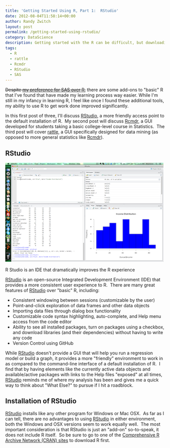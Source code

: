 ```yaml
---
title: 'Getting Started Using R, Part 1:  RStudio'
date: 2012-08-04T11:58:14+00:00
author: Randy Zwitch
layout: post
permalink: /getting-started-using-rstudio/
category: DataScience
description: Getting started with the R can be difficult, but downloading RStudio, Rcmdr and rattle can make the process a little bit easier.
tags:
  - R
  - rattle
  - Rcmdr
  - RStudio
  - SAS
---
```

<del>Despite [my preference for SAS over R](http://randyzwitch.com/learning-r-sas/ "Learning R has really made me appreciate SAS"),</del> there are some add-ons to "basic" R that I've found that have made my learning process way easier. While I'm still in my infancy in learning R, I feel like once I found these additional tools, my ability to use R to get work done improved significantly.

In this first post of three, I'll discuss <a title="R Studio main site" href="http://rstudio.org/" target="_blank">RStudio</a>, a more friendly access point to the default installation of R.  My second post will discuss <a title="Rcmdr download at CRAN" href="http://cran.r-project.org/web/packages/Rcmdr/index.html" target="_blank">Rcmdr</a>, a GUI developed for students taking a basic college-level course in Statistics.  The third post will cover <a title="rattle download CRAN" href="http://cran.r-project.org/web/packages/rattle/index.html" target="_blank">rattle</a>, a GUI specifically designed for data mining (as opposed to more general statistics like <a title="Rcmdr download at CRAN" href="http://cran.r-project.org/web/packages/Rcmdr/index.html" target="_blank">Rcmdr</a>).

## RStudio

![r-studio](/wp-content/uploads/2012/08/r-studio.png)

<p class="wp-caption-text">
R Studio is an IDE that dramatically improves the R experience
</p>

<a title="R Studio download" href="http://rstudio.org/download/" target="_blank">RStudio</a> is an open-source Integrated Development Environment (IDE) that provides a more consistent user experience to R.  There are many great features of <a title="R Studio download" href="http://rstudio.org/download/" target="_blank">RStudio</a> over "basic" R, including:

  * Consistent windowing between sessions (customizable by the user)
  * Point-and-click exploration of data frames and other data objects
  * Importing data files through dialog box functionality
  * Customizable code syntax highlighting, auto-complete, and Help menu access from the code editor
  * Ability to see all installed packages, turn on packages using a checkbox, and download libraries (and their dependencies) without having to write any code
  * Version Control using GitHub

While <a title="R Studio download" href="http://rstudio.org/download/" target="_blank">RStudio</a> doesn't provide a GUI that will help you run a regression model or build a graph, it provides a more "friendly" environment to work in as compared to the command-line interface of a default installation of R.  I find that by having elements like the currently active data objects and available/active packages with links to the Help files "exposed" at all times, [RStudio](http://rstudio.org/download/ "R Studio download") reminds me of where my analysis has been and gives me a quick way to think about "What Else?" to pursue if I hit a roadblock.

## Installation of RStudio

<a title="R Studio download" href="http://rstudio.org/download/" target="_blank">RStudio</a> installs like any other program for Windows or Mac OSX.  As far as I can tell, there are no advantages to using <a title="R Studio download" href="http://rstudio.org/download/" target="_blank">RStudio</a> in either environment, both the Windows and OSX versions seem to work equally well.  The most important consideration is that RStudio is just an "add-on" so-to-speak, it does not include R itself.  So be sure to go to one of the <a title="CRAN downloads for R" href="http://cran.cs.wwu.edu/" target="_blank">Comprehensive R Archive Network (CRAN) sites</a> to download R first.

